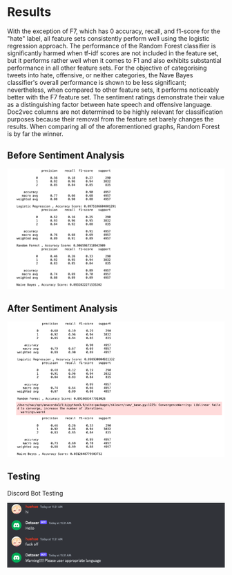 # Results

With the exception of F7, which has 0 accuracy, recall, and f1-score for the "hate" label, all feature sets consistently perform well using the logistic regression approach. The performance of the Random Forest classifier is significantly harmed when tf-idf scores are not included in the feature set, but it performs rather well when it comes to F1 and also exhibits substantial performance in all other feature sets. For the objective of categorising tweets into hate, offensive, or neither categories, the Nave Bayes classifier's overall performance is shown to be less significant; nevertheless, when compared to other feature sets, it performs noticeably better with the F7 feature set. The sentiment ratings demonstrate their value as a distinguishing factor between hate speech and offensive language. Doc2vec columns are not determined to be highly relevant for classification purposes because their removal from the feature set barely changes the results. When comparing all of the aforementioned graphs, Random Forest is by far the winner. 

## Before Sentiment Analysis

![alt text](https://github.com/huehue26/detoxer/blob/main/img/result.png?raw=true)

## After Sentiment Analysis

![alt text](https://github.com/huehue26/detoxer/blob/main/img/sentiment_result.png?raw=true)

## Testing

Discord Bot Testing

![alt text](https://github.com/huehue26/detoxer/blob/main/img/testing.png)
